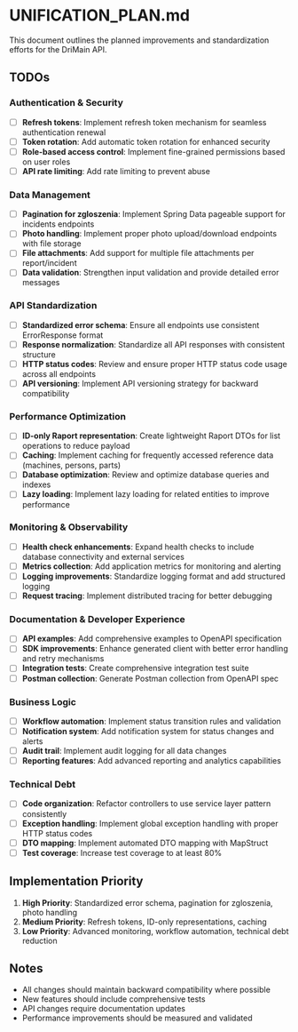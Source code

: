 # UNIFICATION_PLAN.md

This document outlines the planned improvements and standardization efforts for the DriMain API.

## TODOs

### Authentication & Security
- [ ] **Refresh tokens**: Implement refresh token mechanism for seamless authentication renewal
- [ ] **Token rotation**: Add automatic token rotation for enhanced security
- [ ] **Role-based access control**: Implement fine-grained permissions based on user roles
- [ ] **API rate limiting**: Add rate limiting to prevent abuse

### Data Management
- [ ] **Pagination for zgloszenia**: Implement Spring Data pageable support for incidents endpoints
- [ ] **Photo handling**: Implement proper photo upload/download endpoints with file storage
- [ ] **File attachments**: Add support for multiple file attachments per report/incident
- [ ] **Data validation**: Strengthen input validation and provide detailed error messages

### API Standardization
- [ ] **Standardized error schema**: Ensure all endpoints use consistent ErrorResponse format
- [ ] **Response normalization**: Standardize all API responses with consistent structure
- [ ] **HTTP status codes**: Review and ensure proper HTTP status code usage across all endpoints
- [ ] **API versioning**: Implement API versioning strategy for backward compatibility

### Performance Optimization
- [ ] **ID-only Raport representation**: Create lightweight Raport DTOs for list operations to reduce payload
- [ ] **Caching**: Implement caching for frequently accessed reference data (machines, persons, parts)
- [ ] **Database optimization**: Review and optimize database queries and indexes
- [ ] **Lazy loading**: Implement lazy loading for related entities to improve performance

### Monitoring & Observability
- [ ] **Health check enhancements**: Expand health checks to include database connectivity and external services
- [ ] **Metrics collection**: Add application metrics for monitoring and alerting
- [ ] **Logging improvements**: Standardize logging format and add structured logging
- [ ] **Request tracing**: Implement distributed tracing for better debugging

### Documentation & Developer Experience
- [ ] **API examples**: Add comprehensive examples to OpenAPI specification
- [ ] **SDK improvements**: Enhance generated client with better error handling and retry mechanisms
- [ ] **Integration tests**: Create comprehensive integration test suite
- [ ] **Postman collection**: Generate Postman collection from OpenAPI spec

### Business Logic
- [ ] **Workflow automation**: Implement status transition rules and validation
- [ ] **Notification system**: Add notification system for status changes and alerts
- [ ] **Audit trail**: Implement audit logging for all data changes
- [ ] **Reporting features**: Add advanced reporting and analytics capabilities

### Technical Debt
- [ ] **Code organization**: Refactor controllers to use service layer pattern consistently
- [ ] **Exception handling**: Implement global exception handling with proper HTTP status codes
- [ ] **DTO mapping**: Implement automated DTO mapping with MapStruct
- [ ] **Test coverage**: Increase test coverage to at least 80%

## Implementation Priority

1. **High Priority**: Standardized error schema, pagination for zgloszenia, photo handling
2. **Medium Priority**: Refresh tokens, ID-only representations, caching
3. **Low Priority**: Advanced monitoring, workflow automation, technical debt reduction

## Notes

- All changes should maintain backward compatibility where possible
- New features should include comprehensive tests
- API changes require documentation updates
- Performance improvements should be measured and validated